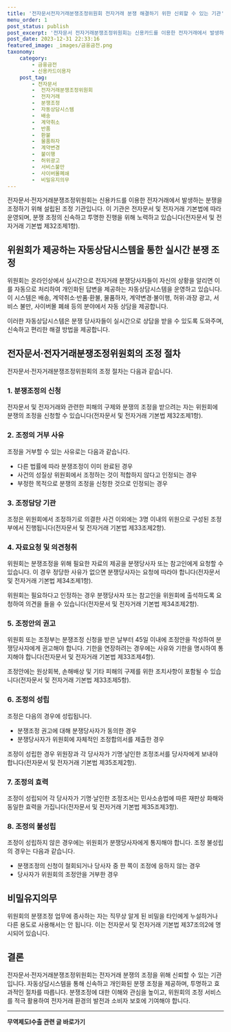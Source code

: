 ```yaml
---
title: '전자문서전자거래분쟁조정위원회 전자거래 분쟁 해결하기 위한 신뢰할 수 있는 기관'
menu_order: 1
post_status: publish
post_excerpt: '전자문서 전자거래분쟁조정위원회는 신용카드를 이용한 전자거래에서 발생하는 분쟁을 조정하기 위해 설립된 조정 기관입니다. 이 기관은 전자문서 및 전자거래 기본법에 따라 운영되며, 분쟁 조정의 신속하고 투명한 진행을 위해 노력하고 있습니다 전자문서 및 전자거래 기본법 제32조제1항 .'
post_date: 2023-12-31 22:33:16
featured_image: _images/금융금전.png
taxonomy:
    category:
        - 금융금전
        - 신용카드이용자
    post_tag:
        - 전자문서
        -  전자거래분쟁조정위원회
        -  전자거래
        -  분쟁조정
        -  자동상담시스템
        -  배송
        -  계약취소
        -  반품
        -  환불
        -  물품하자
        -  계약변경
        -  불이행
        -  허위광고
        -  서비스불만
        -  사이버몰폐쇄
        -  비밀유지의무
---
```



전자문서·전자거래분쟁조정위원회는 신용카드를 이용한 전자거래에서 발생하는 분쟁을 조정하기 위해 설립된 조정 기관입니다. 이 기관은 전자문서 및 전자거래 기본법에 따라 운영되며, 분쟁 조정의 신속하고 투명한 진행을 위해 노력하고 있습니다(전자문서 및 전자거래 기본법 제32조제1항).

## 위원회가 제공하는 자동상담시스템을 통한 실시간 분쟁 조정 

위원회는 온라인상에서 실시간으로 전자거래 분쟁당사자들이 자신의 상황을 알리면 이를 자동으로 처리하여 개인화된 답변을 제공하는 자동상담시스템을 운영하고 있습니다. 이 시스템은 배송, 계약취소·반품·환불, 물품하자, 계약변경·불이행, 허위·과장 광고, 서비스 불만, 사이버몰 폐쇄 등의 분야에서 자동 상담을 제공합니다. 

이러한 자동상담시스템은 분쟁 당사자들이 실시간으로 상담을 받을 수 있도록 도와주며, 신속하고 편리한 해결 방법을 제공합니다.

## 전자문서·전자거래분쟁조정위원회의 조정 절차

전자문서·전자거래분쟁조정위원회의 조정 절차는 다음과 같습니다.

### 1. 분쟁조정의 신청

전자문서 및 전자거래와 관련한 피해의 구제와 분쟁의 조정을 받으려는 자는 위원회에 분쟁의 조정을 신청할 수 있습니다(전자문서 및 전자거래 기본법 제32조제1항).

### 2. 조정의 거부 사유

조정을 거부할 수 있는 사유로는 다음과 같습니다.
- 다른 법률에 따라 분쟁조정이 이미 완료된 경우
- 사건의 성질상 위원회에서 조정하는 것이 적합하지 않다고 인정되는 경우
- 부정한 목적으로 분쟁의 조정을 신청한 것으로 인정되는 경우

### 3. 조정담당 기관

조정은 위원회에서 조정하기로 의결한 사건 이외에는 3명 이내의 위원으로 구성된 조정부에서 진행됩니다(전자문서 및 전자거래 기본법 제33조제2항).

### 4. 자료요청 및 의견청취

위원회는 분쟁조정을 위해 필요한 자료의 제공을 분쟁당사자 또는 참고인에게 요청할 수 있습니다. 이 경우 정당한 사유가 없으면 분쟁당사자는 요청에 따라야 합니다(전자문서 및 전자거래 기본법 제34조제1항).

위원회는 필요하다고 인정하는 경우 분쟁당사자 또는 참고인을 위원회에 출석하도록 요청하여 의견을 들을 수 있습니다(전자문서 및 전자거래 기본법 제34조제2항).

### 5. 조정안의 권고

위원회 또는 조정부는 분쟁조정 신청을 받은 날부터 45일 이내에 조정안을 작성하여 분쟁당사자에게 권고해야 합니다. 기한을 연장하려는 경우에는 사유와 기한을 명시하여 통지해야 합니다(전자문서 및 전자거래 기본법 제33조제4항).

조정안에는 원상회복, 손해배상 및 기타 피해의 구제를 위한 조치사항이 포함될 수 있습니다(전자문서 및 전자거래 기본법 제33조제5항).

### 6. 조정의 성립

조정은 다음의 경우에 성립됩니다.
- 분쟁조정 권고에 대해 분쟁당사자가 동의한 경우
- 분쟁당사자가 위원회에 자체적인 조정합의서를 제출한 경우

조정이 성립한 경우 위원장과 각 당사자가 기명·날인한 조정조서를 당사자에게 보내야 합니다(전자문서 및 전자거래 기본법 제35조제2항).

### 7. 조정의 효력

조정이 성립되어 각 당사자가 기명·날인한 조정조서는 민사소송법에 따른 재판상 화해와 동일한 효력을 가집니다(전자문서 및 전자거래 기본법 제35조제3항).

### 8. 조정의 불성립

조정이 성립하지 않은 경우에는 위원회가 분쟁당사자에게 통지해야 합니다. 조정 불성립의 경우는 다음과 같습니다.
- 분쟁조정의 신청이 철회되거나 당사자 중 한 쪽이 조정에 응하지 않는 경우
- 당사자가 위원회의 조정안을 거부한 경우

## 비밀유지의무

위원회의 분쟁조정 업무에 종사하는 자는 직무상 알게 된 비밀을 타인에게 누설하거나 다른 용도로 사용해서는 안 됩니다. 이는 전자문서 및 전자거래 기본법 제37조의2에 명시되어 있습니다.

## 결론

전자문서·전자거래분쟁조정위원회는 전자거래 분쟁의 조정을 위해 신뢰할 수 있는 기관입니다. 자동상담시스템을 통해 신속하고 개인화된 분쟁 조정을 제공하며, 투명하고 효과적인 절차를 따릅니다. 분쟁조정에 대한 이해와 관심을 높이고, 위원회의 조정 서비스를 적극 활용하여 전자거래 환경의 발전과 소비자 보호에 기여해야 합니다.
<!-- wp:separator -->
<hr class="wp-block-separator has-alpha-channel-opacity"/>
<!-- /wp:separator -->

<!-- wp:group {"backgroundColor":"base","layout":{"type":"constrained"}} -->
<div class="wp-block-group has-base-background-color has-background"><!-- wp:paragraph {"align":"center","fontSize":"medium"} -->
<p class="has-text-align-center has-large-font-size"><strong>무역제도Ⅰ수출 관련 글 바로가기</strong></p>
<!-- /wp:paragraph -->


<!-- wp:latest-posts
{"categories":[{"id":14332,"count":19,"description":"","link":"https://uknowlaw.com/category/%eb%ac%b4%ec%97%ad%ec%a0%9c%eb%8f%84%e2%85%b0%ec%88%98%ec%b6%9c/","name":"무역제도Ⅰ수출","slug":"무역제도Ⅰ수출","taxonomy":"category","parent":0,"meta":[],"_links":{"self":[{"href":"https://uknowlaw.com/wp-json/wp/v2/categories/14332"}],"collection":[{"href":"https://uknowlaw.com/wp-json/wp/v2/categories"}],"about":[{"href":"https://uknowlaw.com/wp-json/wp/v2/taxonomies/category"}],"wp:post_type":[{"href":"https://uknowlaw.com/wp-json/wp/v2/posts?categories=14332"}],"curies":[{"name":"wp","href":"https://api.w.org/{rel}","templated":true}]}}],"postsToShow":100,"excerptLength":28,"postLayout":"grid","columns":2,"featuredImageAlign":"left","featuredImageSizeSlug":"large","fontSize":"small"} /--></div>
<!-- /wp:group -->